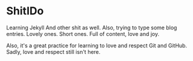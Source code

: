 # ShitIDo

Learning Jekyll
And other shit as well. Also, trying to type some blog entries. Lovely ones. Short ones. Full of content, love and joy.

Also, it's a great practice for learning to love and respect Git and GitHub. Sadly, love and respect still isn't here.
